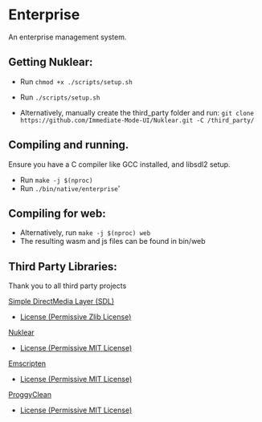 # Enterprise
An enterprise management system.

## Getting Nuklear:
- Run `chmod +x ./scripts/setup.sh`
- Run `./scripts/setup.sh`

- Alternatively, manually create the third_party folder and run: 
`git clone https://github.com/Immediate-Mode-UI/Nuklear.git -C /third_party/`

## Compiling and running.
Ensure you have a C compiler like GCC installed, and libsdl2 setup.
- Run `make -j $(nproc)`
- Run `./bin/native/enterprise`'

## Compiling for web:
- Alternatively, run `make -j $(nproc) web`
- The resulting wasm and js files can be found in bin/web

## Third Party Libraries:
Thank you to all third party projects


[Simple DirectMedia Layer (SDL)](https://github.com/libsdl-org/SDL)

- [License (Permissive Zlib License)](third_party/licenses/SDL)

[Nuklear](https://github.com/Immediate-Mode-UI/Nuklear)

- [License (Permissive MIT License)](third_party/licenses/Nuklear)

[Emscripten](https://github.com/emscripten-core/emscripten)
- [License (Permissive MIT License)](third_party/licenses/emscripten)

[ProggyClean](https://github.com/bluescan/proggyfonts)
- [License (Permissive MIT License)](third_party/licenses/proggyclean)